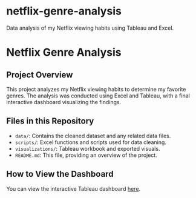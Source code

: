 # netflix-genre-analysis
Data analysis of my Netflix viewing habits using Tableau and Excel.
# Netflix Genre Analysis

## Project Overview
This project analyzes my Netflix viewing habits to determine my favorite genres. The analysis was conducted using Excel and Tableau, with a final interactive dashboard visualizing the findings.

## Files in this Repository
- `data/`: Contains the cleaned dataset and any related data files.
- `scripts/`: Excel functions and scripts used for data cleaning.
- `visualizations/`: Tableau workbook and exported visuals.
- `README.md`: This file, providing an overview of the project.

## How to View the Dashboard
You can view the interactive Tableau dashboard [here](https://public.tableau.com/app/profile/queensheba.maudleen.jobome/viz/NetflixDashboard_17234766180240/Dashboard1?publish=yes).

